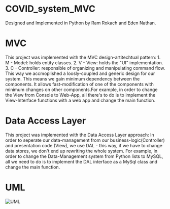 # COVID_system_MVC
Designed and Implemented in Python by Ram Rokach and Eden Nathan.
# MVC
This project was implemented with the MVC design-artitechtual pattern:
    1. M - Model: holds entity classes.
    2. V - View: holds the "UI" implementation.
    3. C - Controller: responsible of organizing and manipulating command flow.
This way we accmoplished a loosly-coupled and generic design for our system. This means we gain minimum dependency between the components. It allows fast-modification of one of the components with minimum changes on other components.For example, in order to change the View from Console to Web-App, all there's to do is to implement the View-Interface functions with a web app and change the main function. 
# Data Access Layer
This project was implemented with the Data Access Layer approach:
In order to seperate our data-management from our business-logic(Controller) and presentation code (View), we use DAL - this way, if we have to change data stores, we don't end up rewriting the whole system. For example, in order to change the Data-Management system from Python lists to MySQL, all we need to do is to implement the DAL interface as a MySql class and change the main function.

# UML

![UML](https://github.com/[dndn10]/[COVID_system_MVC]/blob/main/githubUmlPic.png?raw=true)

